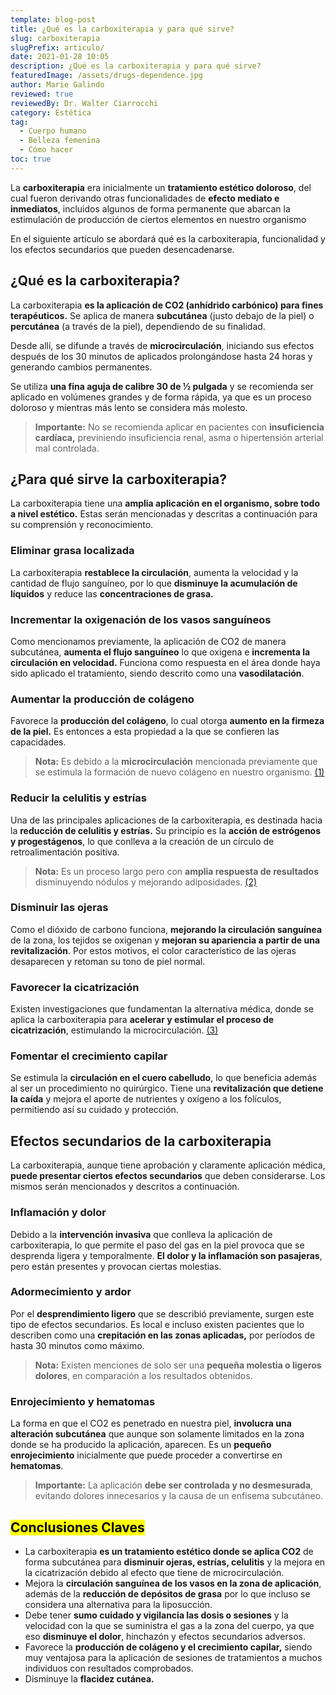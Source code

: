 ```yaml
---
template: blog-post
title: ¿Qué es la carboxiterapia y para qué sirve?
slug: carboxiterapia
slugPrefix: articulo/
date: 2021-01-28 10:05
description: ¿Qué es la carboxiterapia y para qué sirve?
featuredImage: /assets/drugs-dependence.jpg
author: Marie Galindo
reviewed: true
reviewedBy: Dr. Walter Ciarrocchi
category: Estética
tag:
  - Cuerpo humano
  - Belleza femenina
  - Cómo hacer
toc: true
---
```

<!--StartFragment-->

La **carboxiterapia** era inicialmente un **tratamiento estético doloroso**, del cual fueron derivando otras funcionalidades de **efecto mediato e inmediatos**, incluidos algunos de forma permanente que abarcan la estimulación de producción de ciertos elementos en nuestro organismo

En el siguiente artículo se abordará qué es la carboxiterapia, funcionalidad y los efectos secundarios que pueden desencadenarse.

## ¿Qué es la carboxiterapia?

La carboxiterapia **es la aplicación de CO2 (anhídrido carbónico) para fines terapéuticos.** Se aplica de manera **subcutánea** (justo debajo de la piel) o **percutánea** (a través de la piel), dependiendo de su finalidad.

Desde allí, se difunde a través de **microcirculación**, iniciando sus efectos después de los 30 minutos de aplicados prolongándose hasta 24 horas y generando cambios permanentes.

Se utiliza **una fina aguja de calibre 30 de ½ pulgada** y se recomienda ser aplicado en volúmenes grandes y de forma rápida, ya que es un proceso doloroso y mientras más lento se considera más molesto.

> **Importante:** No se recomienda aplicar en pacientes con **insuficiencia cardíaca,** previniendo insuficiencia renal, asma o hipertensión arterial mal controlada.

## ¿Para qué sirve la carboxiterapia?

La carboxiterapia tiene una **amplia aplicación en el organismo, sobre todo a nivel estético.** Estas serán mencionadas y descritas a continuación para su comprensión y reconocimiento.

### Eliminar grasa localizada

La carboxiterapia **restablece la circulación**, aumenta la velocidad y la cantidad de flujo sanguíneo, por lo que **disminuye la acumulación de líquidos** y reduce las **concentraciones de grasa.**

### Incrementar la oxigenación de los vasos sanguíneos

Como mencionamos previamente, la aplicación de CO2 de manera subcutánea, **aumenta el flujo sanguíneo** lo que oxigena e **incrementa la circulación en velocidad.** Funciona como respuesta en el área donde haya sido aplicado el tratamiento, siendo descrito como una **vasodilatación**.

### Aumentar la producción de colágeno

Favorece la **producción del colágeno**, lo cual otorga **aumento en la firmeza de la piel.** Es entonces a esta propiedad a la que se confieren las capacidades.

> **Nota:** Es debido a la **microcirculación** mencionada previamente que se estimula la formación de nuevo colágeno en nuestro organismo. [(1)](http://scielo.isciii.es/pdf/cpil/v46n1/1989-2055-cpil-46-01-0099.pdf)

### Reducir la celulitis y estrías

Una de las principales aplicaciones de la carboxiterapia, es destinada hacia la **reducción de celulitis y estrías.** Su principio es la **acción de estrógenos y progestágenos**, lo que conlleva a la creación de un círculo de retroalimentación positiva.

> **Nota:** Es un proceso largo pero con **amplia respuesta de resultados** disminuyendo nódulos y mejorando adiposidades. [(2)](http://www.atdermae.com/pdfs/xv-reunion-32.pdf)

### Disminuir las ojeras

Como el dióxido de carbono funciona, **mejorando la circulación sanguínea** de la zona, los tejidos se oxigenan y **mejoran su apariencia a partir de una revitalización**. Por estos motivos, el color característico de las ojeras desaparecen y retoman su tono de piel normal.

### Favorecer la cicatrización

Existen investigaciones que fundamentan la alternativa médica, donde se aplica la carboxiterapia para **acelerar y estimular el proceso de cicatrización**, estimulando la microcirculación. [(3)](https://www.carboxiterapia.info/carboxiterapia-facilita-el-proceso-de-cicatrizacion/)

### Fomentar el crecimiento capilar

Se estimula la **circulación en el cuero cabelludo**, lo que beneficia además al ser un procedimiento no quirúrgico. Tiene una **revitalización que detiene la caída** y mejora el aporte de nutrientes y oxígeno a los folículos, permitiendo así su cuidado y protección.

## Efectos secundarios de la carboxiterapia

La carboxiterapia, aunque tiene aprobación y claramente aplicación médica, **puede presentar ciertos efectos secundarios** que deben considerarse. Los mismos serán mencionados y descritos a continuación.

### Inflamación y dolor

Debido a la **intervención invasiva** que conlleva la aplicación de carboxiterapia, lo que permite el paso del gas en la piel provoca que se desprenda ligera y temporalmente. **El dolor y la inflamación son pasajeras**, pero están presentes y provocan ciertas molestias.

### Adormecimiento y ardor

Por el **desprendimiento ligero** que se describió previamente, surgen este tipo de efectos secundarios. Es local e incluso existen pacientes que lo describen como una **crepitación en las zonas aplicadas,** por períodos de hasta 30 minutos como máximo.

> **Nota:** Existen menciones de solo ser una **pequeña molestia o ligeros dolores**, en comparación a los resultados obtenidos.

### Enrojecimiento y hematomas

La forma en que el CO2 es penetrado en nuestra piel, **involucra una alteración subcutánea** que aunque son solamente limitados en la zona donde se ha producido la aplicación, aparecen. Es un **pequeño enrojecimiento** inicialmente que puede proceder a convertirse en **hematomas**.

> **Importante:** La aplicación **debe ser controlada y no desmesurada**, evitando dolores innecesarios y la causa de un enfisema subcutáneo.

## <mark>Conclusiones Claves</mark>

* La carboxiterapia **es un tratamiento estético donde se aplica CO2** de forma subcutánea para **disminuir ojeras, estrías, celulitis** y la mejora en la cicatrización debido al efecto que tiene de microcirculación.
* Mejora la **circulación sanguínea de los vasos en la zona de aplicación**, además de la **reducción de depósitos de grasa** por lo que incluso se considera una alternativa para la liposucción.
* Debe tener **sumo cuidado y vigilancia las dosis o sesiones** y la velocidad con la que se suministra el gas a la zona del cuerpo, ya que eso **disminuye el dolor**, hinchazón y efectos secundarios adversos.
* Favorece la **producción de colágeno y el crecimiento capilar,** siendo muy ventajosa para la aplicación de sesiones de tratamientos a muchos individuos con resultados comprobados.
* Disminuye la **flacidez cutánea.**

<!--EndFragment-->
